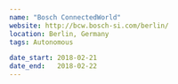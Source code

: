 ```yaml
---
name: "Bosch ConnectedWorld"
website: http://bcw.bosch-si.com/berlin/
location: Berlin, Germany
tags: Autonomous

date_start: 2018-02-21
date_end:   2018-02-22
---
```

